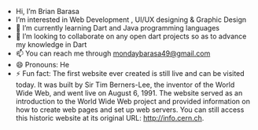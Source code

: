 - Hi, I’m Brian Barasa
- I’m interested in Web Development , UI/UX designing & Graphic Design
- 🌱 I’m currently learning Dart and Java programming languages
- 💞️ I’m looking to collaborate on any open dart projects so as to advance my knowledge in Dart
- 📫 You can reach me through mondaybarasa49@gmail.com
- 😄 Pronouns: He
- ⚡ Fun fact: The first website ever created is still live and can be visited today. It was built by Sir Tim Berners-Lee, the inventor of the World Wide Web, and went live on August 6, 1991.
   The website served as an introduction to the World Wide Web project and provided information on how to create web pages and set up web servers.
   You can still access this historic website at its original URL: http://info.cern.ch.


